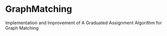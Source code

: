 # GraphMatching
Implementation and Improvement of A Graduated Assignment Algorithm for Graph Matching

